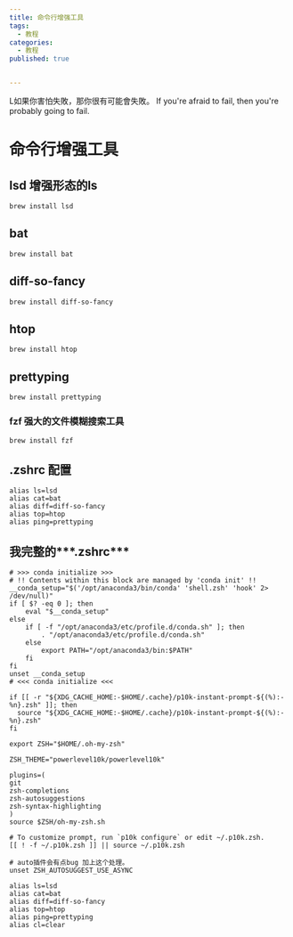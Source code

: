```yaml
---
title: 命令行增强工具
tags:
  - 教程
categories:
  - 教程
published: true


---
```


L如果你害怕失敗，那你很有可能會失敗。
If you're afraid to fail, then you're probably going to fail.
<!-- more -->

# 命令行增强工具

## lsd 增强形态的ls

```shell
brew install lsd
```

## bat

```shell
brew install bat
```

## diff-so-fancy

```shell
brew install diff-so-fancy
```

## htop

```shell
brew install htop
```

## prettyping

```shell
brew install prettyping
```

### fzf 强大的文件模糊搜索工具

```shell
brew install fzf
```

## .zshrc 配置

```shell
alias ls=lsd
alias cat=bat
alias diff=diff-so-fancy
alias top=htop
alias ping=prettyping
```



## 我完整的***.zshrc***

```shell
# >>> conda initialize >>>
# !! Contents within this block are managed by 'conda init' !!
__conda_setup="$('/opt/anaconda3/bin/conda' 'shell.zsh' 'hook' 2> /dev/null)"
if [ $? -eq 0 ]; then
    eval "$__conda_setup"
else
    if [ -f "/opt/anaconda3/etc/profile.d/conda.sh" ]; then
        . "/opt/anaconda3/etc/profile.d/conda.sh"
    else
        export PATH="/opt/anaconda3/bin:$PATH"
    fi
fi
unset __conda_setup
# <<< conda initialize <<<

if [[ -r "${XDG_CACHE_HOME:-$HOME/.cache}/p10k-instant-prompt-${(%):-%n}.zsh" ]]; then
  source "${XDG_CACHE_HOME:-$HOME/.cache}/p10k-instant-prompt-${(%):-%n}.zsh"
fi

export ZSH="$HOME/.oh-my-zsh"

ZSH_THEME="powerlevel10k/powerlevel10k"

plugins=(
git
zsh-completions 
zsh-autosuggestions 
zsh-syntax-highlighting
)
source $ZSH/oh-my-zsh.sh

# To customize prompt, run `p10k configure` or edit ~/.p10k.zsh.
[[ ! -f ~/.p10k.zsh ]] || source ~/.p10k.zsh

# auto插件会有点bug 加上这个处理。
unset ZSH_AUTOSUGGEST_USE_ASYNC

alias ls=lsd
alias cat=bat
alias diff=diff-so-fancy
alias top=htop
alias ping=prettyping
alias cl=clear

```


